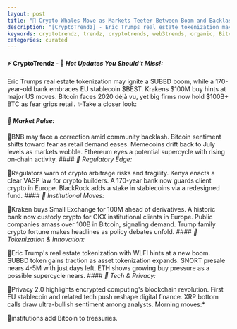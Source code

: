 ```yaml
---
layout: post
title: "🌇 Crypto Whales Move as Markets Teeter Between Boom and Backlash"
description: "[CryptoTrendz] - Eric Trumps real estate tokenization may ignite a SUBBD boom, while a 170-year-old bank embraces EU stablecoin $BEST. Krakens $100M buy hints at major US moves. Bitcoin faces 2020 déjà vu, yet big firms now hold $100B+ BTC as fear grips retail."
keywords: cryptotrendz, trendz, cryptotrends, web3trends, organic, Bitcoin, Analyst, stablecoin, crypto, Trading, Bank, XRP, market, Token
categories: curated
---
```


#### ⚡ CryptoTrendz - 📌 *Hot Updates You Should't Miss!:*

Eric Trumps real estate tokenization may ignite a SUBBD boom, while a 170-year-old bank embraces EU stablecoin $BEST. Krakens $100M buy hints at major US moves. Bitcoin faces 2020 déjà vu, yet big firms now hold $100B+ BTC as fear grips retail. ✨Take a closer look:


#### *🔖  Market Pulse:*  

🔹BNB may face a correction amid community backlash. Bitcoin sentiment shifts toward fear as retail demand eases. Memecoins drift back to July levels as markets wobble. Ethereum eyes a potential supercycle with rising on‑chain activity. #### *🔖  Regulatory Edge:*  

🔹Regulators warn of crypto arbitrage risks and fragility. Kenya enacts a clear VASP law for crypto builders. A 170-year bank now guards client crypto in Europe. BlackRock adds a stake in stablecoins via a redesigned fund. #### *🔖  Institutional Moves:*  

🔹Kraken buys Small Exchange for 100M ahead of derivatives. A historic bank now custody crypto for OKX institutional clients in Europe. Public companies amass over 100B in Bitcoin, signaling demand. Trump family crypto fortune makes headlines as policy debates unfold. #### *🔖  Tokenization & Innovation:*  

🔹Eric Trump's real estate tokenization with WLFI hints at a new boom. SUBBD token gains traction as asset tokenization expands. SNORT presale nears 4-5M with just days left. ETH shows growing buy pressure as a possible supercycle nears. #### *🔖  Tech & Privacy:*  

🔹Privacy 2.0 highlights encrypted computing's blockchain revolution. First EU stablecoin and related tech push reshape digital finance. XRP bottom calls draw ultra-bullish sentiment among analysts. Morning moves:*  

🔹institutions add Bitcoin to treasuries.